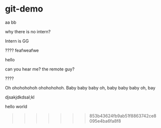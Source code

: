 # git-demo

aa
bb

why there is no intern?


Intern is GG

????
feafweafwe

hello

can you hear me? the remote guy?

????

Oh ohohohohoh  ohohohohoh.
Baby baby baby oh,
baby baby baby oh,
bay


djsakjdkdsal;kl

hello 
world
>>>>>>> 853b43624fb9ab51f8863742ce8095e4ba6fa8f8
